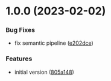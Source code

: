 # 1.0.0 (2023-02-02)


### Bug Fixes

* fix semantic pipeline ([e202dce](https://github.com/G3Ram/ifaadfw.app.ui/commit/e202dce9e241e9f1d61a7a771592d86d4b7c824c))


### Features

* initial version ([805a148](https://github.com/G3Ram/ifaadfw.app.ui/commit/805a1486ab559dd033f36787dacfa292cf330ed1))
